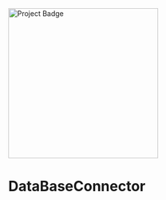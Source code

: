 <img src="https://ci.appveyor.com/api/projects/status/32r7s2skrgm9ubva?svg=true" alt="Project Badge" width="300">

# DataBaseConnector
